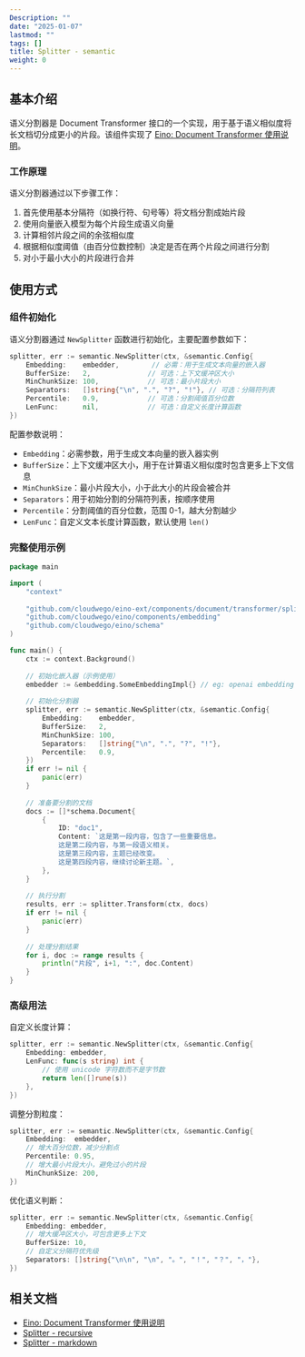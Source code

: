 ```yaml
---
Description: ""
date: "2025-01-07"
lastmod: ""
tags: []
title: Splitter - semantic
weight: 0
---
```


## **基本介绍**

语义分割器是 Document Transformer 接口的一个实现，用于基于语义相似度将长文档切分成更小的片段。该组件实现了 [Eino: Document Transformer 使用说明](/zh/docs/eino/core_modules/components/document_transformer_guide)。

### **工作原理**

语义分割器通过以下步骤工作：

1. 首先使用基本分隔符（如换行符、句号等）将文档分割成始片段
2. 使用向量嵌入模型为每个片段生成语义向量
3. 计算相邻片段之间的余弦相似度
4. 根据相似度阈值（由百分位数控制）决定是否在两个片段之间进行分割
5. 对小于最小大小的片段进行合并

## **使用方式**

### **组件初始化**

语义分割器通过 `NewSplitter` 函数进行初始化，主要配置参数如下：

```go
splitter, err := semantic.NewSplitter(ctx, &semantic.Config{
    Embedding:    embedder,        // 必需：用于生成文本向量的嵌入器
    BufferSize:   2,              // 可选：上下文缓冲区大小
    MinChunkSize: 100,            // 可选：最小片段大小
    Separators:   []string{"\n", ".", "?", "!"}, // 可选：分隔符列表
    Percentile:   0.9,            // 可选：分割阈值百分位数
    LenFunc:      nil,            // 可选：自定义长度计算函数
})
```

配置参数说明：

- `Embedding`：必需参数，用于生成文本向量的嵌入器实例
- `BufferSize`：上下文缓冲区大小，用于在计算语义相似度时包含更多上下文信息
- `MinChunkSize`：最小片段大小，小于此大小的片段会被合并
- `Separators`：用于初始分割的分隔符列表，按顺序使用
- `Percentile`：分割阈值的百分位数，范围 0-1，越大分割越少
- `LenFunc`：自定义文本长度计算函数，默认使用 `len()`

### **完整使用示例**

```go
package main

import (
    "context"
    
    "github.com/cloudwego/eino-ext/components/document/transformer/splitter/semantic"
    "github.com/cloudwego/eino/components/embedding"
    "github.com/cloudwego/eino/schema"
)

func main() {
    ctx := context.Background()
    
    // 初始化嵌入器（示例使用）
    embedder := &embedding.SomeEmbeddingImpl{} // eg: openai embedding
    
    // 初始化分割器
    splitter, err := semantic.NewSplitter(ctx, &semantic.Config{
        Embedding:    embedder,
        BufferSize:   2,
        MinChunkSize: 100,
        Separators:   []string{"\n", ".", "?", "!"},
        Percentile:   0.9,
    })
    if err != nil {
        panic(err)
    }
    
    // 准备要分割的文档
    docs := []*schema.Document{
        {
            ID: "doc1",
            Content: `这是第一段内容，包含了一些重要信息。
            这是第二段内容，与第一段语义相关。
            这是第三段内容，主题已经改变。
            这是第四段内容，继续讨论新主题。`,
        },
    }
    
    // 执行分割
    results, err := splitter.Transform(ctx, docs)
    if err != nil {
        panic(err)
    }
    
    // 处理分割结果
    for i, doc := range results {
        println("片段", i+1, ":", doc.Content)
    }
}
```

### **高级用法**

自定义长度计算：

```go
splitter, err := semantic.NewSplitter(ctx, &semantic.Config{
    Embedding: embedder,
    LenFunc: func(s string) int {
        // 使用 unicode 字符数而不是字节数
        return len([]rune(s))
    },
})
```

调整分割粒度：

```go
splitter, err := semantic.NewSplitter(ctx, &semantic.Config{
    Embedding:  embedder,
    // 增大百分位数，减少分割点
    Percentile: 0.95,
    // 增大最小片段大小，避免过小的片段
    MinChunkSize: 200,
})
```

优化语义判断：

```go
splitter, err := semantic.NewSplitter(ctx, &semantic.Config{
    Embedding: embedder,
    // 增大缓冲区大小，可包含更多上下文
    BufferSize: 10,
    // 自定义分隔符优先级
    Separators: []string{"\n\n", "\n", "。", "！", "？", "，"},
})
```

## **相关文档**

- [Eino: Document Transformer 使用说明](/zh/docs/eino/core_modules/components/document_transformer_guide)
- [Splitter - recursive](/zh/docs/eino/ecosystem_integration/document/splitter_recursive)
- [Splitter - markdown](/zh/docs/eino/ecosystem_integration/document/splitter_markdown)
